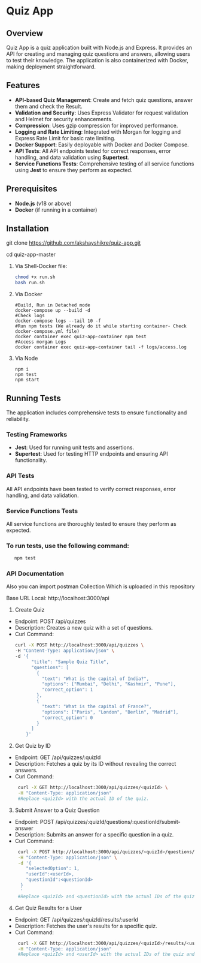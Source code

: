 # Quiz App

## Overview
Quiz App is a quiz application built with Node.js and Express. It provides an API for creating and managing quiz questions and answers, allowing users to test their knowledge. The application is also containerized with Docker, making deployment straightforward.

## Features
- **API-based Quiz Management**: Create and fetch quiz questions, answer them and check the Result.
- **Validation and Security**: Uses Express Validator for request validation and Helmet for security enhancements.
- **Compression**: Uses gzip compression for improved performance.
- **Logging and Rate Limiting**: Integrated with Morgan for logging and Express Rate Limit for basic rate limiting.
- **Docker Support**: Easily deployable with Docker and Docker Compose.
- **API Tests**: All API endpoints tested for correct responses, error handling, and data validation using **Supertest**.
- **Service Functions Tests**: Comprehensive testing of all service functions using **Jest** to ensure they perform as expected.

## Prerequisites
- **Node.js** (v18 or above)
- **Docker** (if running in a container)

## Installation

git clone https://github.com/akshayshikre/quiz-app.git

cd quiz-app-master

1. Via Shell-Docker file:
    ```bash
    chmod +x run.sh
    bash run.sh
2. Via Docker
    ```Docker
    #Build, Run in Detached mode
    docker-compose up --build -d
    #Check logs
    docker-compose logs --tail 10 -f
    #Run npm tests (We already do it while starting container- Check docker-compose.yml file)
    docker container exec quiz-app-container npm test
    #Access morgan Logs
    docker container exec quiz-app-container tail -f logs/access.log 
3. Via Node
    ```node
    npm i
    npm test
    npm start

## Running Tests
The application includes comprehensive tests to ensure functionality and reliability.

### Testing Frameworks
- **Jest**: Used for running unit tests and assertions.
- **Supertest**: Used for testing HTTP endpoints and ensuring API functionality.

### API Tests
All API endpoints have been tested to verify correct responses, error handling, and data validation.

### Service Functions Tests
All service functions are thoroughly tested to ensure they perform as expected.

### To run tests, use the following command:
```bash
   npm test
 ```

### API Documentation
Also you can import postman Collection Which is uploaded in this repository

Base URL
Local: http://localhost:3000/api

1. Create Quiz
- Endpoint: POST /api/quizzes
- Description: Creates a new quiz with a set of questions.
- Curl Command:
  ```bash
  curl -X POST http://localhost:3000/api/quizzes \
  -H "Content-Type: application/json" \
  -d '{
        "title": "Sample Quiz Title",
        "questions": [
          {
            "text": "What is the capital of India?",
            "options": ["Mumbai", "Delhi", "Kashmir", "Pune"],
            "correct_option": 1
          },
          {
            "text": "What is the capital of France?",
            "options": ["Paris", "London", "Berlin", "Madrid"],
            "correct_option": 0
          }
        ]
      }'
   ```
2. Get Quiz by ID
- Endpoint: GET /api/quizzes/:quizId
- Description: Fetches a quiz by its ID without revealing the correct answers.
- Curl Command:
  ```bash
   curl -X GET http://localhost:3000/api/quizzes/<quizId> \
   -H "Content-Type: application/json"
   #Replace <quizId> with the actual ID of the quiz.
  ```

3. Submit Answer to a Quiz Question
- Endpoint: POST /api/quizzes/:quizId/questions/:questionId/submit-answer
- Description: Submits an answer for a specific question in a quiz.
- Curl Command:
  ```bash
   curl -X POST http://localhost:3000/api/quizzes/<quizId>/questions/<questionId>/submit-answer \
   -H "Content-Type: application/json" \
   -d '{
      "selectedOption": 1,
      "userId":<userId>,
      "questionId":<questionId>
    }
    '
   #Replace <quizId> and <questionId> with the actual IDs of the quiz and question.
  ```
4. Get Quiz Results for a User
- Endpoint: GET /api/quizzes/:quizId/results/:userId
- Description: Fetches the user's results for a specific quiz.
- Curl Command:
  ```bash
   curl -X GET http://localhost:3000/api/quizzes/<quizId>/results/<userId> \
   -H "Content-Type: application/json"
   #Replace <quizId> and <userId> with the actual IDs of the quiz and the user.
  ```
